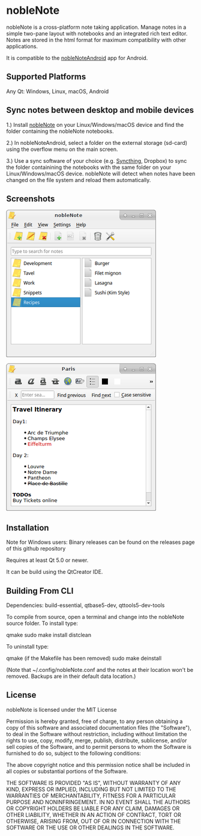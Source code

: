 # nobleNote

nobleNote is a cross-platform note taking application. 
Manage notes in a simple two-pane layout with notebooks and an integrated rich text editor. 
Notes are stored in the html format for maximum compatibility with other applications. 

It is compatible to the [nobleNoteAndroid](https://github.com/taiko000/nobleNoteAndroid) app for Android.

## Supported Platforms

Any Qt: Windows, Linux, macOS, Android

## Sync notes between desktop and mobile devices

1.) Install [nobleNote](https://github.com/hakaishi/nobleNote) on your Linux/Windows/macOS device and find the folder containing the nobleNote notebooks. 

2.) In nobleNoteAndroid, select a folder on the external storage (sd-card) using the overflow menu on the main screen.

3.) Use a sync software of your choice (e.g. [Syncthing](https://syncthing.net), Dropbox) to sync the folder containining the notebooks with the same folder on your Linux/Windows/macOS device. nobleNote will detect when notes have been changed on the file system and reload them automatically. 

## Screenshots

![Alt text](/screenshot/Screenshot0.png?raw=true "")

![Alt text](/screenshot/Screenshot1.png?raw=true "")

## Installation

Note for Windows users: Binary releases can be found on the releases page of this github repository

Requires at least Qt 5.0 or newer.

It can be build using the QtCreator IDE. 

## Building From CLI

Dependencies: build-essential, qtbase5-dev, qttools5-dev-tools

To compile from source, open a terminal and change into the nobleNote source folder.
To install type:

qmake
sudo make install distclean

To uninstall type:

qmake     (if the Makefile has been removed)
sudo make deinstall

(Note that ~/.config/nobleNote.conf and
 the notes at their location won't be removed.
Backups are in their default data location.)

## License

nobleNote is licensed under the MIT License

Permission is hereby granted, free of charge, to any person obtaining a copy of this software and associated documentation files (the "Software"), to deal in the Software without restriction, including without limitation the rights to use, copy, modify, merge, publish, distribute, sublicense, and/or sell copies of the Software, and to permit persons to whom the Software is furnished to do so, subject to the following conditions:

The above copyright notice and this permission notice shall be included in all copies or substantial portions of the Software.

THE SOFTWARE IS PROVIDED "AS IS", WITHOUT WARRANTY OF ANY KIND, EXPRESS OR IMPLIED, INCLUDING BUT NOT LIMITED TO THE WARRANTIES OF MERCHANTABILITY, FITNESS FOR A PARTICULAR PURPOSE AND NONINFRINGEMENT. IN NO EVENT SHALL THE AUTHORS OR COPYRIGHT HOLDERS BE LIABLE FOR ANY CLAIM, DAMAGES OR OTHER LIABILITY, WHETHER IN AN ACTION OF CONTRACT, TORT OR OTHERWISE, ARISING FROM, OUT OF OR IN CONNECTION WITH THE SOFTWARE OR THE USE OR OTHER DEALINGS IN THE SOFTWARE.

